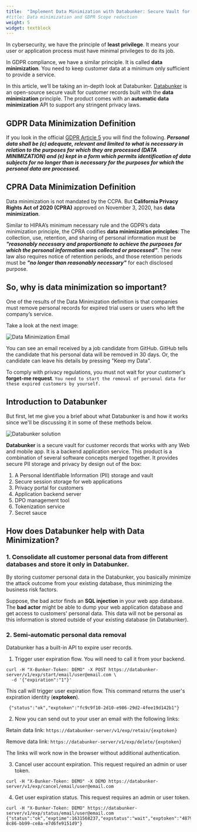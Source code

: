 ```yaml
---
title:  "Implement Data Minimization with Databunker: Secure Vault for GDPR Compliance"
#title: Data minimization and GDPR Scope reduction
weight: 5
widget: textblock
---
```


In cybersecurity, we have the principle of **least privilege**. It means your user or application process must have minimal privileges to do its job.

In GDPR compliance, we have a similar principle. It is called **data minimization**. You need to keep customer data at a minimum only sufficient to provide a service.

In this article, we’ll be taking an in-depth look at Databunker. [Databunker](https://databunker.org/doc/introduction/) is an open-source secure vault for customer records built with the **data minimization** principle. The product comes with an **automatic data minimization** API to support any stringent privacy laws.


## GDPR Data Minimization Definition

If you look in the official [GDPR Article 5](https://gdpr-info.eu/art-5-gdpr/) you will find the following. ***Personal data shall be (c) adequate, relevant and limited to what is necessary in relation to the purposes for which they are processed (DATA MINIMIZATION) and (e) kept in a form which permits identification of data subjects for no longer than is necessary for the purposes for which the personal data are processed.***

## CPRA Data Minimization Definition

Data minimization is not mandated by the CCPA. But **California Privacy Rights Act of 2020 (CPRA)** approved on November 3, 2020, has **data minimization**.

Similar to HIPAA’s minimum necessary rule and the GDPR’s data minimization principle, the CPRA codifies **data minimization principles**: The collection, use, retention, and sharing of personal information must be ***"reasonably necessary and proportionate to achieve the purposes for which the personal information was collected or processed"***.  The new law also requires notice of retention periods, and those retention periods must be ***"no longer than reasonably necessary"*** for each disclosed purpose.

## So, why is data minimization so important?

One of the results of the Data Minimization definition is that companies must remove personal records for expired trial users or users who left the company’s service.

Take a look at the next image:

![Data Minimization Email](data-minimization-email.png)

You can see an email received by a job candidate from GitHub. GitHub tells the candidate that his personal data will be removed in 30 days. Or, the candidate can leave his details by pressing "Keep my Data".

To comply with privacy regulations, you must not wait for your customer's **forget-me request**. ``You need to start the removal of personal data for these expired customers by yourself.``

## Introduction to Databunker

But first, let me give you a brief about what Databunker is and how it works since we'll be discussing it in some of these methods below.

![Databunker solution](/img/databunker-solution.png)

**Databunker** is a secure vault for customer records that works with any Web and mobile app. It is a backend application service. This product is a combination of several software concepts merged together. It provides secure PII storage and privacy by design out of the box:

1. A Personal Identifiable Information (PII) storage and vault
1. Secure session storage for web applications
1. Privacy portal for customers
1. Application backend server
1. DPO management tool
1. Tokenization service
1. Secret sauce


## How does Databunker help with Data Minimization?

### 1. Consolidate all customer personal data from different databases and store it only in Databunker.

By storing customer personal data in the Databunker, you basically minimize the attack outcome from your existing database, thus minimizing the business risk factors.

Suppose, the bad actor finds an **SQL injection** in your web app database. The **bad actor** might be able to dump your web application database and get access to customers' personal data. This data will not be personal as this information is stored outside of your existing database (in Databunker).

### 2. Semi-automatic personal data removal

Databunker has a built-in API to expire user records.

1. Trigger user expiration flow. You will need to call it from your backend.
```
curl -H "X-Bunker-Token: DEMO" -X POST https://databunker-server/v1/exp/start/email/user@email.com \
  -d '{"expiration":"1"}'
```
This call will trigger user expiration flow. This command returns the user's expiration identity (**exptoken**).
```
 {"status":"ok","exptoken":"fc9c9f10-2d10-e986-29d2-4fee19d142b1"}
```

2. Now you can send out to your user an email with the following links:

Retain data link: ``https://databunker-server/v1/exp/retain/{exptoken}``

Remove data link: ``https://databunker-server/v1/exp/delete/{exptoken}``

The links will work now in the browser without additional authentication.

3. Cancel user account expiration. This request required an admin or user token.

```
curl -H "X-Bunker-Token: DEMO" -X DEMO https://databunker-server/v1/exp/cancel/email/user@email.com
```

4. Get user expiration status. This request requires an admin or user token.

```
curl -H "X-Bunker-Token: DEMO" https://databunker-server/v1/exp/status/email/user@email.com
{"status":"ok","exptime":1631568237,"expstatus":"wait","exptoken":"487964c0-8c86-bb99-ce8a-e7d6fe9151d9"}
```
